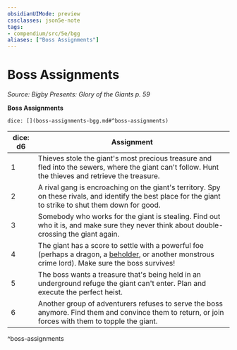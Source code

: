 ```yaml
---
obsidianUIMode: preview
cssclasses: json5e-note
tags:
- compendium/src/5e/bgg
aliases: ["Boss Assignments"]
---
```

# Boss Assignments
*Source: Bigby Presents: Glory of the Giants p. 59* 

**Boss Assignments**

`dice: [](boss-assignments-bgg.md#^boss-assignments)`

| dice: d6 | Assignment |
|----------|------------|
| 1 | Thieves stole the giant's most precious treasure and fled into the sewers, where the giant can't follow. Hunt the thieves and retrieve the treasure. |
| 2 | A rival gang is encroaching on the giant's territory. Spy on these rivals, and identify the best place for the giant to strike to shut them down for good. |
| 3 | Somebody who works for the giant is stealing. Find out who it is, and make sure they never think about double-crossing the giant again. |
| 4 | The giant has a score to settle with a powerful foe (perhaps a dragon, a [beholder](/Systems/5e/bestiary/aberration/beholder.md), or another monstrous crime lord). Make sure the boss survives! |
| 5 | The boss wants a treasure that's being held in an underground refuge the giant can't enter. Plan and execute the perfect heist. |
| 6 | Another group of adventurers refuses to serve the boss anymore. Find them and convince them to return, or join forces with them to topple the giant. |
^boss-assignments